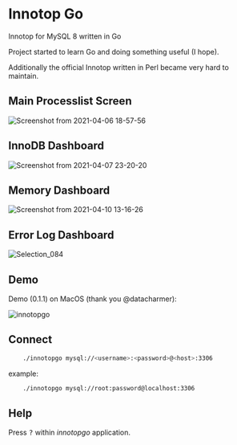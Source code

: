 # Innotop Go
Innotop for MySQL 8 written in Go

Project started to learn Go and doing something useful (I hope).

Additionally the official Innotop written in Perl became very hard to maintain.

## Main Processlist Screen

![Screenshot from 2021-04-06 18-57-56](https://user-images.githubusercontent.com/609675/113749711-3afc1c00-970a-11eb-8ace-ccd0e38cd443.png)

## InnoDB Dashboard

![Screenshot from 2021-04-07 23-20-20](https://user-images.githubusercontent.com/609675/114268187-249eda80-9a00-11eb-80ff-5aaebf378d78.png)


## Memory Dashboard

![Screenshot from 2021-04-10 13-16-26](https://user-images.githubusercontent.com/609675/114268174-1486fb00-9a00-11eb-9264-55486d69d582.png)

## Error Log Dashboard

![Selection_084](https://user-images.githubusercontent.com/609675/125663301-9541a71b-1fd2-45d4-8469-ff3c957e61ae.png)


## Demo

Demo (0.1.1) on MacOS (thank you @datacharmer):

![innotopgo](https://user-images.githubusercontent.com/609675/113839514-08950200-9790-11eb-8cc6-449250909acb.gif)


## Connect

```bash
    ./innotopgo mysql://<username>:<password>@<host>:3306
```

example:

```bash
    ./innotopgo mysql://root:password@localhost:3306
```

## Help

Press <kbd>?</kbd> within *innotopgo* application.

